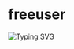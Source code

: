 # freeuser




[![Typing SVG](https://readme-typing-svg.herokuapp.com?font=Fira+Code&pause=1000&width=435&lines=COMING+SOON+%F0%9F%87%B3%F0%9F%87%AC%F0%9F%91%A9%E2%80%8D%F0%9F%92%BB%F0%9F%87%B3%F0%9F%87%AC)](https://git.io/typing-svg)
